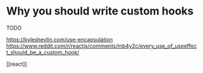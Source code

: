 # Why you should write custom hooks

TODO

https://kyleshevlin.com/use-encapsulation
https://www.reddit.com/r/reactjs/comments/mb4y2c/every_use_of_useeffect_should_be_a_custom_hook/

[[react]]